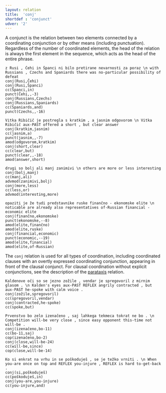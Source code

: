 ```yaml
---
layout: relation
title:  'conj'
shortdef : 'conjunct'
udver: '2'
---
```


A conjunct is the relation between two elements connected by a coordinating conjunction or by other means (including punctuation). Regardless of the number of coordinated elements, the head of the relation is always the first element in the sequence, which acts as the head of the entire phrase. 

~~~ sdparse
z Rusi , Čehi in Španci ni bilo pretirane nevarnosti za poraz \n with Russians , Czechs and Spaniards there was no-particular possibility of defeat
conj(Rusi,Čehi)
conj(Rusi,Španci)
cc(Španci,in)
punct(Čehi,,-3)
conj(Russians,Czechs)
conj(Russians,Spaniards)
cc(Spaniards,and)
punct(Czechs,,-16)
~~~
~~~ sdparse
Vitka Ribičič je postregla s kratkim , a jasnim odgovorom \n Vitka Ribičič aux-PAST offered a short , but clear answer
conj(kratkim,jasnim)
cc(jasnim,a)
punct(jasnim,,-7)
amod(odgovorom,kratkim)
conj(short,clear)
cc(clear,but)
punct(clear,,-18)
amod(answer,short)
~~~
~~~ sdparse
drugi so bolj ali manj zanimivi \n others are more or less interesting
conj(bolj,manj)
cc(manj,ali)
advmod(zanimivi,bolj)
conj(more,less)
cc(less,or)
advmod(interesting,more)
~~~
~~~ sdparse
opaziti je že tudi predstavnike ruske finančno - ekonomske elite \n noticable are already also representatives of-Russian financial - economic elite
conj(finančno,ekonomske)
punct(ekonomske,--8)
amod(elite,finančno)
amod(elite,ruske)
conj(financial,economic)
punct(economic,--19)
amod(elite,financial)
amod(elite,of-Russian)
~~~

The `conj` relation is used for all types of coordination, including coordinated clauses with an overtly expressed coordinating conjunction, appearing in front of the clausal conjunct. For clausal coordination without explicit conjunctions, see the description of the [parataxis]() relation.

~~~ sdparse
Kaldenove oči so se jezno zožile , vendar je spregovoril z mirnim glasom . \n Kalden's eyes aux-PAST REFLEX angrily contracted , but aux-PAST he-spoke with calm voice .
conj(zožile,spregovoril)
cc(spregovoril,vendar)
conj(contracted,he-spoke)
cc(spoke,but)
~~~
~~~ sdparse
Prvenstvo bo zelo izenačeno , saj lahkega tekmeca tokrat ne bo . \n Competition will-be very close , since easy opponent this-time not will-be .
conj(izenačeno,bo-11)
cc(bo-11,saj)
cop(izenačeno,bo-2)
conj(close,will-be-24)
cc(will-be,since)
cop(close,will-be-14)
~~~
~~~ sdparse
Ko si enkrat na vrhu in se poškoduješ , se je težko vrniti . \n When you-are once on top and REFLEX you-injure , REFLEX is hard to-get-back . 
conj(si,poškoduješ)
cc(poškoduješ,in)
conj(you-are,you-injure)
cc(you-injure,and)
~~~
<!-- Interlanguage links updated Po 6. listopadu 2023, 21:42:41 CET -->
